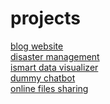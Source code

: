 # projects
[blog website](fri3ndzz.md)<br>
[disaster management](disastermanagement.md)<br>
[ismart data visualizer](ismartdatavisualizer.md)<br>
[dummy chatbot](dummychatbot.md)<br>
[online files sharing](filesshare.md)
